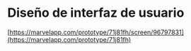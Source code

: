 # Diseño de interfaz de usuario

[https://marvelapp.com/prototype/71j81fh/screen/96797831](https://marvelapp.com/prototype/71j81fh)
